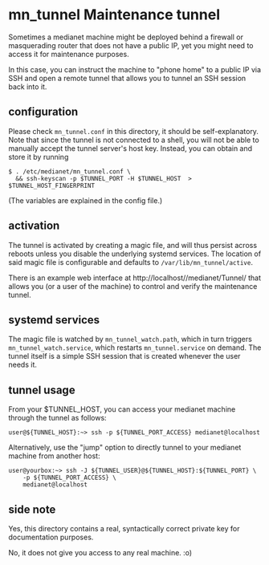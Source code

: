 # mn_tunnel Maintenance tunnel

Sometimes a medianet machine might be deployed behind a firewall or
masquerading router that does not have a public IP, yet you might need to
access it for maintenance purposes.

In this case, you can instruct the machine to "phone home" to a public IP
via SSH and open a remote tunnel that allows you to tunnel an SSH session
back into it.

## configuration

Please check `mn_tunnel.conf` in this directory, it should be
self-explanatory.
Note that since the tunnel is not connected to a shell, you will not be able
to manually accept the tunnel server's host key. Instead, you can obtain and
store it by running
```
$ . /etc/medianet/mn_tunnel.conf \
  && ssh-keyscan -p $TUNNEL_PORT -H $TUNNEL_HOST  > $TUNNEL_HOST_FINGERPRINT
```
(The variables are explained in the config file.)

## activation

The tunnel is activated by creating a magic file, and will thus persist
across reboots unless you disable the underlying systemd services.
The location of said magic file is configurable and defaults to
`/var/lib/mn_tunnel/active`.

There is an example web interface at http://localhost//medianet/Tunnel/ that allows you
(or a user of the machine) to control and verify the maintenance tunnel.

## systemd services

The magic file is watched by `mn_tunnel_watch.path`, which in turn triggers
`mn_tunnel_watch.service`, which restarts `mn_tunnel.service` on demand.
The tunnel itself is a simple SSH session that is created whenever the user needs it. 

## tunnel usage

From your $TUNNEL_HOST, you can access your medianet machine through the
tunnel as follows:
```
user@${TUNNEL_HOST}:~> ssh -p ${TUNNEL_PORT_ACCESS} medianet@localhost
```
Alternatively, use the "jump" option to directly tunnel to your medianet
machine from another host:
```
user@yourbox:~> ssh -J ${TUNNEL_USER}@${TUNNEL_HOST}:${TUNNEL_PORT} \
	-p ${TUNNEL_PORT_ACCESS} \
	medianet@localhost
```
## side note

Yes, this directory contains a real, syntactically correct private key for documentation
purposes.

No, it does not give you access to any real machine. :o)
